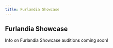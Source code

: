 ```yaml
---
title: Furlandia Showcase
---
```


Furlandia Showcase
------------------

Info on Furlandia Showcase auditions coming soon!
